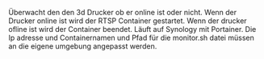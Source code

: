 Überwacht den den 3d Drucker ob er online ist oder nicht. Wenn der Drucker online ist wird der RTSP Container gestartet. Wenn der drucker ofline ist wird der Container beendet. Läuft auf Synology mit Portainer. Die Ip adresse und Containernamen und Pfad für die monitor.sh datei müssen an die eigene umgebung angepasst werden. 
